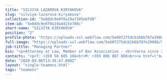 ```yaml
---
title: "SILVIYA LAZAROVA KIRYAKOVA"
slug: "silviya-lazarova-kiryakova"
collection-id: "5e8ddc9e8f0a19a7105e6fd8"
item-id: "5e8ddc9e8f0a19a4415e700c"
short-name: "SILVIYA KIRYAKOVA"
position: "2"
profile-photo: "https://uploads-ssl.webflow.com/5e60f275dcb1b6b707e29886/5e60f2ed1965c111f291c40f_5e52e2ad16879c411ac75cd6_5ca3920650cb2ea32021f18c_Kiryakova_Small.jpeg"
full-image: "https://uploads-ssl.webflow.com/5e60f275dcb1b6b707e29886/5e60f2ed1965c11f9091c410_5e52e2ad16879c567ec75cd5_5ca39210af774a68552a1ee0_Kiryakova.jpeg"
job-tittle: "Managing Partner"
bio: "<p>Attorney at Law, Member of Bar Association - <br>Varna since 2003<br><br>EDUCATION:<br>'St. Kliment Ohridski' Sofia University<br>Graduated: in 1993<br>Acquired qualification: in 1994<br><br>PRACTICE&nbsp;AREAS:<br>Commercial and&nbsp;Company Law, Insolvency, Real Estates and Construction, Banking and Financial Law, Commercial transactions, Procedural Representation in court and Arbitration.</p>"
contacts: "<p>T: +359 58 605 166<br>M: +359 886 887 888<br><a href=\"mailto:kiryakova@kantora.bg\">KIRYAKOVA@KANTORA.BG</a><br>SKYPE:&nbsp;ADVOKAT_SILVIYA_KIRYAKOVA</p>"
date: "2020-03-06T13:36:47.000Z"
layout: "single-teamens.html"
tags: "teamens"
---
```




